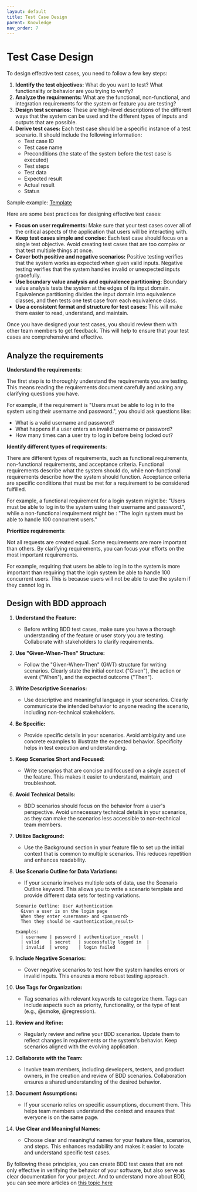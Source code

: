 ```yaml
---
layout: default
title: Test Case Design
parent: Knowledge
nav_order: 7
---
```


# Test Case Design

To design effective test cases, you need to follow a few key steps:

1. **Identify the test objectives:** What do you want to test? What functionality or behavior are you trying to verify?
2. **Analyze the requirements:** What are the functional, non-functional, and integration requirements for the system or feature you are testing?
3. **Design test scenarios:** These are high-level descriptions of the different ways that the system can be used and the different types of inputs and outputs that are possible.
4. **Derive test cases:** Each test case should be a specific instance of a test scenario. It should include the following information:
    * Test case ID
    * Test case name
    * Preconditions (the state of the system before the test case is executed)
    * Test steps
    * Test data
    * Expected result
    * Actual result
    * Status

Sample example: [Template](https://namnh663.github.io/docs/document.html#test-case)

Here are some best practices for designing effective test cases:

* **Focus on user requirements:** Make sure that your test cases cover all of the critical aspects of the application that users will be interacting with.
* **Keep test cases simple and concise:** Each test case should focus on a single test objective. Avoid creating test cases that are too complex or that test multiple things at once.
* **Cover both positive and negative scenarios:** Positive testing verifies that the system works as expected when given valid inputs. Negative testing verifies that the system handles invalid or unexpected inputs gracefully.
* **Use boundary value analysis and equivalence partitioning:** Boundary value analysis tests the system at the edges of its input domain. Equivalence partitioning divides the input domain into equivalence classes, and then tests one test case from each equivalence class.
* **Use a consistent format and structure for test cases:** This will make them easier to read, understand, and maintain.

Once you have designed your test cases, you should review them with other team members to get feedback. This will help to ensure that your test cases are comprehensive and effective.

## Analyze the requirements

**Understand the requirements**:

The first step is to thoroughly understand the requirements you are testing. This means reading the requirements document carefully and asking any clarifying questions you have.

For example, if the requirement is "Users must be able to log in to the system using their username and password.", you should ask questions like:

* What is a valid username and password?
* What happens if a user enters an invalid username or password?
* How many times can a user try to log in before being locked out?

**Identify different types of requirements**:

There are different types of requirements, such as functional requirements, non-functional requirements, and acceptance criteria. Functional requirements describe what the system should do, while non-functional requirements describe how the system should function. Acceptance criteria are specific conditions that must be met for a requirement to be considered fulfilled.

For example, a functional requirement for a login system might be: "Users must be able to log in to the system using their username and password.", while a non-functional requirement might be : "The login system must be able to handle 100 concurrent users."

**Prioritize requirements**:

Not all requests are created equal. Some requirements are more important than others. By clarifying requirements, you can focus your efforts on the most important requirements.

For example, requiring that users be able to log in to the system is more important than requiring that the login system be able to handle 100 concurrent users. This is because users will not be able to use the system if they cannot log in.

## Design with BDD approach

1. **Understand the Feature:**
   - Before writing BDD test cases, make sure you have a thorough understanding of the feature or user story you are testing. Collaborate with stakeholders to clarify requirements.

2. **Use "Given-When-Then" Structure:**
   - Follow the "Given-When-Then" (GWT) structure for writing scenarios. Clearly state the initial context ("Given"), the action or event ("When"), and the expected outcome ("Then").

3. **Write Descriptive Scenarios:**
   - Use descriptive and meaningful language in your scenarios. Clearly communicate the intended behavior to anyone reading the scenario, including non-technical stakeholders.

4. **Be Specific:**
   - Provide specific details in your scenarios. Avoid ambiguity and use concrete examples to illustrate the expected behavior. Specificity helps in test execution and understanding.

5. **Keep Scenarios Short and Focused:**
   - Write scenarios that are concise and focused on a single aspect of the feature. This makes it easier to understand, maintain, and troubleshoot.

6. **Avoid Technical Details:**
   - BDD scenarios should focus on the behavior from a user's perspective. Avoid unnecessary technical details in your scenarios, as they can make the scenarios less accessible to non-technical team members.

7. **Utilize Background:**
   - Use the Background section in your feature file to set up the initial context that is common to multiple scenarios. This reduces repetition and enhances readability.

8. **Use Scenario Outline for Data Variations:**
   - If your scenario involves multiple sets of data, use the Scenario Outline keyword. This allows you to write a scenario template and provide different data sets for testing variations.

    ```plaintext
    Scenario Outline: User Authentication
      Given a user is on the login page
      When they enter <username> and <password>
      Then they should be <authentication_result>

    Examples:
      | username | password | authentication_result |
      | valid    | secret   | successfully logged in  |
      | invalid  | wrong    | login failed            |
    ```

9. **Include Negative Scenarios:**
   - Cover negative scenarios to test how the system handles errors or invalid inputs. This ensures a more robust testing approach.

10. **Use Tags for Organization:**
    - Tag scenarios with relevant keywords to categorize them. Tags can include aspects such as priority, functionality, or the type of test (e.g., @smoke, @regression).

11. **Review and Refine:**
    - Regularly review and refine your BDD scenarios. Update them to reflect changes in requirements or the system's behavior. Keep scenarios aligned with the evolving application.

12. **Collaborate with the Team:**
    - Involve team members, including developers, testers, and product owners, in the creation and review of BDD scenarios. Collaboration ensures a shared understanding of the desired behavior.

13. **Document Assumptions:**
    - If your scenario relies on specific assumptions, document them. This helps team members understand the context and ensures that everyone is on the same page.

14. **Use Clear and Meaningful Names:**
    - Choose clear and meaningful names for your feature files, scenarios, and steps. This enhances readability and makes it easier to locate and understand specific test cases.

By following these principles, you can create BDD test cases that are not only effective in verifying the behavior of your software, but also serve as clear documentation for your project. And to understand more about BDD, you can see more articles on [this topic here](https://namnh663.github.io/docs/knowledge/behavior-driven-development.html)